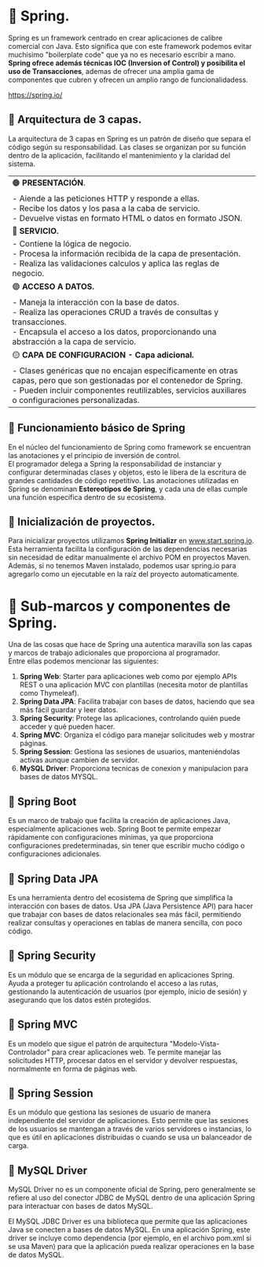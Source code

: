 # 📌 Spring.
Spring es un framework centrado en crear aplicaciones de calibre comercial con Java.  Esto significa que con este framework podemos evitar muchisimo "boilerplate code" que ya no es necesario escribir a mano.
**Spring ofrece además técnicas IOC (Inversion of Control) y posibilita el uso de Transacciones**, ademas de ofrecer una amplia gama de componentes que cubren y ofrecen un amplio rango de funcionalidadess.
   
https://spring.io/   

## 🔹 Arquitectura de 3 capas.
La arquitectura de 3 capas en Spring es un patrón de diseño que separa el código según su responsabilidad. Las clases se organizan por su función dentro de la aplicación, facilitando el mantenimiento y la claridad del sistema.

<table>
  <tr><td>🟤 <strong>PRESENTACIÓN</strong>. </td></tr>
  <tr><td> - Aiende a las peticiones HTTP y responde a ellas. </br>
    - Recibe los datos y los pasa a la caba de servicio. </br>
    - Devuelve vistas en formato HTML o datos en formato JSON.
</td></tr>
  <tr><td>🔵 <strong>SERVICIO.</strong></tr>
  <tr><td>- Contiene la lógica de negocio.</br>
  - Procesa la información recibida de la capa de presentación.</br>
  - Realiza las validaciones calculos y aplica las reglas de negocio.
</td></tr>
  <tr><td>🟣 <strong>ACCESO A DATOS.</strong></td></tr>
  <tr><td>- Maneja la interacción con la base de datos.</br>
    - Realiza las operaciones CRUD a través de consultas y transacciones.</br>
    - Encapsula el acceso a los datos, proporcionando una abstracción a la capa de servicio.
</td></tr>
  </tr>
  <tr><td>🟡 <strong>CAPA DE CONFIGURACION - Capa adicional.</strong></td></tr>
  <tr><td>- Clases genéricas que no encajan específicamente en otras capas, pero que son gestionadas por el contenedor de Spring.</br>
    - Pueden incluir componentes reutilizables, servicios auxiliares o configuraciones personalizadas.
</td></tr>
</table>

## 🔹 Funcionamiento básico de Spring
En el núcleo del funcionamiento de Spring como framework se encuentran las anotaciones y el principio de inversión de control.   
El programador delega a Spring la responsabilidad de instanciar y configurar determinadas clases y objetos, esto le libera de la escritura de grandes cantidades de código repetitivo. Las anotaciones utilizadas en Spring se denominan **Estereotipos de Spring**, y cada una de ellas cumple una función específica dentro de su ecosistema.

## 🔹 Inicialización de proyectos.
Para inicializar proyectos utilizamos **Spring Initializr** en www.start.spring.io. Esta herramienta facilita la configuración de las dependencias necesarias sin necesidad de editar manualmente el archivo POM en proyectos Maven. Además, si no tenemos Maven instalado, podemos usar spring.io para agregarlo como un ejecutable en la raíz del proyecto automaticamente.


# 📌 Sub-marcos y componentes de Spring.
Una de las cosas que hace de Spring una autentica maravilla son las capas y marcos de trabajo adicionales que proporciona al programador.   
Entre ellas podemos mencionar las siguientes:   
1. **Spring Web**: Starter para aplicaciones web como por ejemplo APIs REST o una aplicación MVC con plantillas (necesita motor de plantillas como Thymeleaf).
2. **Spring Data JPA**: Facilita trabajar con bases de datos, haciendo que sea más fácil guardar y leer datos.
3. **Spring Security**: Protege las aplicaciones, controlando quién puede acceder y qué pueden hacer.
4. **Spring MVC**: Organiza el código para manejar solicitudes web y mostrar páginas.
5. **Spring Session**: Gestiona las sesiones de usuarios, manteniéndolas activas aunque cambien de servidor.
6. **MySQL Driver**: Proporciona tecnicas de conexion y manipulacion para bases de datos MYSQL.

## 🔹 Spring Boot
Es un marco de trabajo que facilita la creación de aplicaciones Java, especialmente aplicaciones web. Spring Boot te permite empezar rápidamente con configuraciones mínimas, ya que proporciona configuraciones predeterminadas, sin tener que escribir mucho código o configuraciones adicionales.

## 🔹 Spring Data JPA
Es una herramienta dentro del ecosistema de Spring que simplifica la interacción con bases de datos. Usa JPA (Java Persistence API) para hacer que trabajar con bases de datos relacionales sea más fácil, permitiendo realizar consultas y operaciones en tablas de manera sencilla, con poco código.

## 🔹 Spring Security
Es un módulo que se encarga de la seguridad en aplicaciones Spring. Ayuda a proteger tu aplicación controlando el acceso a las rutas, gestionando la autenticación de usuarios (por ejemplo, inicio de sesión) y asegurando que los datos estén protegidos.

## 🔹 Spring MVC
Es un modelo que sigue el patrón de arquitectura "Modelo-Vista-Controlador" para crear aplicaciones web. Te permite manejar las solicitudes HTTP, procesar datos en el servidor y devolver respuestas, normalmente en forma de páginas web.

## 🔹 Spring Session
Es un módulo que gestiona las sesiones de usuario de manera independiente del servidor de aplicaciones. Esto permite que las sesiones de los usuarios se mantengan a través de varios servidores o instancias, lo que es útil en aplicaciones distribuidas o cuando se usa un balanceador de carga.

## 🔹 MySQL Driver
MySQL Driver no es un componente oficial de Spring, pero generalmente se refiere al uso del conector JDBC de MySQL dentro de una aplicación Spring para interactuar con bases de datos MySQL.

El MySQL JDBC Driver es una biblioteca que permite que las aplicaciones Java se conecten a bases de datos MySQL. En una aplicación Spring, este driver se incluye como dependencia (por ejemplo, en el archivo pom.xml si se usa Maven) para que la aplicación pueda realizar operaciones en la base de datos MySQL.
   
